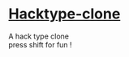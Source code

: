 # <a href="https://r-e-d-x.github.io/Hacktype-clone/" target="_blank">Hacktype-clone</a>
A hack type clone <br />
press shift for fun ! <br />

